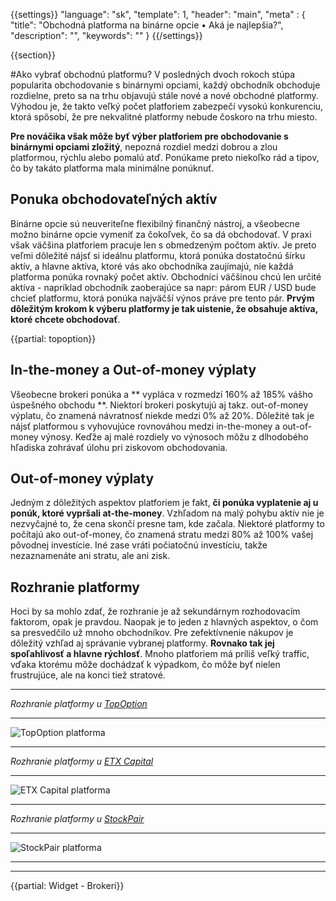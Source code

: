 {{settings}}
  "language": "sk",
  "template": 1,
  "header": "main",
  "meta" : {
    "title": "Obchodná platforma na binárne opcie • Aká je najlepšia?",
    "description": "",
    "keywords": ""
  }
{{/settings}}

<div class="row">
<div class="col-md-9" role="main" markdown="1">

{{section}}

#Ako vybrať obchodnú platformu?
V posledných dvoch rokoch stúpa popularita obchodovanie s binárnymi opciami, každý obchodník obchoduje rozdielne, preto sa na trhu objavujú stále nové a nové obchodné platformy. Výhodou je, že takto veľký počet platforiem zabezpečí vysokú konkurenciu, ktorá spôsobí, že pre nekvalitné platformy nebude čoskoro na trhu miesto.

**Pre nováčika však môže byť výber platforiem pre obchodovanie s binárnymi opciami zložitý**, nepozná rozdiel medzi dobrou a zlou platformou, rýchlu alebo pomalú atď. Ponúkame preto niekoľko rád a tipov, čo by takáto platforma mala minimálne ponúknuť.

## Ponuka obchodovateľných aktív
Binárne opcie sú neuveriteľne flexibilný finančný nástroj, a všeobecne možno binárne opcie vymeniť za čokoľvek, čo sa dá obchodovať. V praxi však väčšina platforiem pracuje len s obmedzeným počtom aktív. Je preto veľmi dôležité nájsť si ideálnu platformu, ktorá ponúka dostatočnú šírku aktív, a hlavne aktíva, ktoré vás ako obchodníka zaujímajú, nie každá platforma ponúka rovnaký počet aktív. Obchodníci väčšinou chcú len určité aktíva - napríklad obchodník zaoberajúce sa napr: párom EUR / USD bude chcieť platformu, ktorá ponúka najväčší výnos práve pre tento pár. **Prvým dôležitým krokom k výberu platformy je tak uistenie, že obsahuje aktíva, ktoré chcete obchodovať**.

{{partial: topoption}}

## In-the-money a Out-of-money výplaty
Všeobecne brokeri ponúka a ** vypláca v rozmedzí 160% až 185% vášho úspešného obchodu **. Niektorí brokeri poskytujú aj takz. out-of-money výplatu, čo znamená návratnosť niekde medzi 0% až 20%. Dôležité tak je nájsť platformou s vyhovujúce rovnováhou medzi in-the-money a out-of-money výnosy. Keďže aj malé rozdiely vo výnosoch môžu z dlhodobého hľadiska zohrávať úlohu pri ziskovom obchodovania.

## Out-of-money výplaty
Jedným z dôležitých aspektov platforiem je fakt, **či ponúka vyplatenie aj u ponúk, ktoré vypršali at-the-money**. Vzhľadom na malý pohybu aktív nie je nezvyčajné to, že cena skončí presne tam, kde začala. Niektoré platformy to počítajú ako out-of-money, čo znamená stratu medzi 80% až 100% vašej pôvodnej investície. Iné zase vráti počiatočnú investíciu, takže nezaznamenáte ani stratu, ale ani zisk.

## Rozhranie platformy
Hoci by sa mohlo zdať, že rozhranie je až sekundárnym rozhodovacím faktorom, opak je pravdou. Naopak je to jeden z hlavných aspektov, o čom sa presvedčilo už mnoho obchodníkov. Pre zefektívnenie nákupov je dôležitý vzhľad aj správanie vybranej platformy. **Rovnako tak jej spoľahlivosť a hlavne rýchlosť**. Mnoho platforiem má príliš veľký traffic, vďaka ktorému môže dochádzať k výpadkom, čo môže byť nielen frustrujúce, ale na konci tiež stratové.

- - -
*Rozhranie platformy u [TopOption](http://www.forexsrovnavac.cz/sk/topoption)*
- - -
![TopOption platforma](http://i.imgur.com/YV4yWi6.png) 
- - -
*Rozhranie platformy u [ETX Capital](http://www.forexsrovnavac.cz/sk/etx-capital-skusenosti)*
- - -
![ETX Capital platforma](http://blog.forexsrovnavac.cz/wp-content/uploads/2015/04/etx-binary.png) 
- - -
*Rozhranie platformy u [StockPair](http://www.forexsrovnavac.cz/sk/stockpair)*
- - -
![StockPair platforma](http://blog.forexsrovnavac.cz/wp-content/uploads/2015/12/Obchodn%C3%AD-aplikace-Stockpair.png) 
- - -










</div>
<div class="col-md-3" markdown="10">

- - -

{{partial: Widget - Brokeri}}



</div>
</div>
</div>